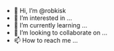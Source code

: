 - 👋 Hi, I’m @robkisk
- 👀 I’m interested in ...
- 🌱 I’m currently learning ...
- 💞️ I’m looking to collaborate on ...
- 📫 How to reach me ...

<!---
robkisk/robkisk is a ✨ special ✨ repository because its `README.md` (this file) appears on your GitHub profile.
You can click the Preview link to take a look at your changes.
--->
